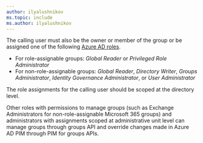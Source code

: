 ```yaml
---
author: ilyalushnikov
ms.topic: include
ms.author: ilyalushnikov
---
```


The calling user must also be the owner or member of the group or be assigned one of the following [Azure AD roles](/azure/active-directory/roles/permissions-reference?toc=%2Fgraph%2Ftoc.json). <br/><ul><li> For role-assignable groups: *Global Reader* or *Privileged Role Administrator*</li><li> For non-role-assignable groups: *Global Reader*, *Directory Writer*, *Groups Administrator*, *Identity Governance Administrator*, or *User Administrator*</li></ul>

The role assignments for the calling user should be scoped at the directory level.

Other roles with permissions to manage groups (such as Exchange Administrators for non-role-assignable Microsoft 365 groups) and administrators with assignments scoped at administrative unit level can manage groups through groups API and override changes made in Azure AD PIM through PIM for groups APIs.